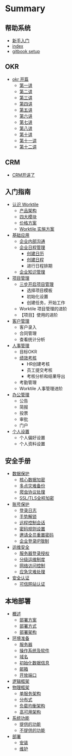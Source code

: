 # Summary

## 帮助系统

* [新手入门](xin-shou-ru-men.md)
* [index](README.md)
* [gitbook setup](gitbook-setup.md)

## OKR

* [okr 开篇](okr/okr-kai-pian.md)
  * [第一讲](okr/okr-kai-pian/di-yi-jiang.md)
  * [第二讲](okr/okr-kai-pian/di-er-jiang.md)
  * [第三讲](okr/okr-kai-pian/di-san-jiang.md)
  * [第四讲](okr/okr-kai-pian/di-si-jiang.md)
  * [第五讲](okr/okr-kai-pian/di-wu-jiang.md)
  * [第六讲](okr/okr-kai-pian/di-liu-jiang.md)
  * [第七讲](okr/okr-kai-pian/di-qi-jiang.md)
  * [第八讲](okr/okr-kai-pian/di-ba-jiang.md)
  * [第十讲](okr/okr-kai-pian/di-shi-jiang.md)
  * [第十一讲](okr/okr-kai-pian/di-shi-yi-jiang.md)
  * [第十二讲](okr/okr-kai-pian/di-shi-er-jiang.md)

## CRM

* [CRM开讲了](crm/crmkai-jiang-le.md)

## 入门指南

* [认识 Worktile ](ru-men-zhi-nan/ren-shi-worktile.md)
  * [产品架构](ru-men-zhi-nan/ren-shi-worktile/chan-pin-jia-gou.md)
  * [四大模块](ru-men-zhi-nan/ren-shi-worktile/si-da-gong-neng-mo-kuai.md)
  * [价格方案](ru-men-zhi-nan/ren-shi-worktile/jia-ge-fang-an.md)
  * [Worktile 实施方案](ru-men-zhi-nan/ren-shi-worktile/worktile-shi-shi-fang-an.md)
* [基础应用](ru-men-zhi-nan/ji-chu-ying-yong.md)
  * [企业内部沟通](ru-men-zhi-nan/ji-chu-ying-yong/qi-ye-nei-bu-gou-tong.md)
  * [企业日程管理](ru-men-zhi-nan/ji-chu-ying-yong/qi-ye-ri-cheng-guan-li.md)
    * [创建日历](ru-men-zhi-nan/ji-chu-ying-yong/qi-ye-ri-cheng-guan-li/chuang-jian-ri-li.md)
    * [创建日程](ru-men-zhi-nan/ji-chu-ying-yong/qi-ye-ri-cheng-guan-li/chuang-jian-ri-cheng.md)
    * 进行日程排期
  * [企业知识管理](ru-men-zhi-nan/ji-chu-ying-yong/qi-ye-zhi-shi-guan-li.md)
* [项目管理](ru-men-zhi-nan/xiang-mu-guan-li.md)
  * [三步开启项目管理](ru-men-zhi-nan/xiang-mu-guan-li/san-bu-kai-qi-xiang-mu-guan-li.md)
    * 选择项目模板
    * 初始化设置
    * 创建任务，开始工作
  * Worktile 项目管理的进阶
  * 【项目】使用的进阶
* [客户管理](ru-men-zhi-nan/ke-hu-guan-li.md)
  * 客户录入
  * 合同管理
  * 查看统计分析
* [人事管理](ru-men-zhi-nan/ren-shi-guan-li.md)
  * 目标OKR
  * [绩效考核](ru-men-zhi-nan/ren-shi-guan-li/ji-xiao-kao-he.md)
    * HR创建考核
    * 员工提交考核
    * 考核分析和结果导出
  * 考勤管理
  * Worktile 人事管理进阶
* [办公管理](ru-men-zhi-nan/ban-gong-guan-li.md)
  * 公告
  * 简报
  * 投票
  * 审批
  * 门户
* [个人设置](ru-men-zhi-nan/ge-ren-she-zhi.md)
  * 个人偏好设置
  * 个人资料设置

## 安全手册

* [数据保护](an-quan-shou-ce/shu-ju-bao-hu.md)
  * [核心数据加密](an-quan-shou-ce/shu-ju-bao-hu/he-xin-shu-ju-jia-mi.md)
  * [多点灾难备份](an-quan-shou-ce/shu-ju-bao-hu/duo-dian-zai-nan-bei-fen.md)
  * [爬虫协议处理](an-quan-shou-ce/shu-ju-bao-hu/pa-chong-xie-yi-chu-li.md)
  * [SSL/TLS全程加密](an-quan-shou-ce/shu-ju-bao-hu/ssltlsquan-cheng-jia-mi.md)
* [账号保护](an-quan-shou-ce/zhang-hao-bao-hu.md)
  * [登录日志](an-quan-shou-ce/zhang-hao-bao-hu/deng-lu-ri-zhi.md)
  * [手势解锁](an-quan-shou-ce/zhang-hao-bao-hu/shou-shi-jie-suo.md)
  * [远程控制会话](an-quan-shou-ce/zhang-hao-bao-hu/yuan-cheng-kong-zhi-hui-hua.md)
  * [密码规则设置](an-quan-shou-ce/zhang-hao-bao-hu/mi-ma-gui-ze-she-zhi.md)
  * [邀请全员重置密码](an-quan-shou-ce/zhang-hao-bao-hu/yao-qing-quan-yuan-zhong-zhi-mi-ma.md)
  * [企业登录IP限制](an-quan-shou-ce/zhang-hao-bao-hu/qi-ye-deng-lu-ip-xian-zhi.md)
* [运维安全](an-quan-shou-ce/yun-wei-an-quan.md)
  * [服务器登录授权](an-quan-shou-ce/yun-wei-an-quan/fu-wu-qi-deng-lu-shou-quan.md)
  * [分级运维制度](an-quan-shou-ce/yun-wei-an-quan/fen-ji-yun-wei-zhi-du.md)
  * [网络访问控制](an-quan-shou-ce/yun-wei-an-quan/wang-luo-fang-wen-kong-zhi.md)
  * [应急灾难处理](an-quan-shou-ce/yun-wei-an-quan/ying-ji-zai-nan-chu-li.md)
* [安全认证](an-quan-shou-ce/an-quan-ren-zheng.md)
  * [可信网站认证](an-quan-shou-ce/an-quan-ren-zheng/ke-xin-wang-zhan-ren-zheng.md)

## 本地部署

* [概述](ben-di-bu-shu/gai-shu.md)
  * [部署方案](ben-di-bu-shu/gai-shu/bu-shu-fang-an.md)
  * [部署方式](ben-di-bu-shu/gai-shu/bu-shu-fang-shi.md)
  * [部署架构](ben-di-bu-shu/gai-shu/bu-shu-jia-gou.md)
* [环境准备](ben-di-bu-shu/huan-jing-zhun-bei.md)
  * [服务器](ben-di-bu-shu/huan-jing-zhun-bei/fu-wu-qi.md)
  * [操作系统及软件](ben-di-bu-shu/huan-jing-zhun-bei/cao-zuo-xi-tong-ji-ruan-jian.md)
  * [域名](ben-di-bu-shu/huan-jing-zhun-bei/yu-ming.md)
  * [初始化数据信息](ben-di-bu-shu/huan-jing-zhun-bei/chu-shi-hua-shu-ju-xin-xi.md)
  * [邮箱](ben-di-bu-shu/huan-jing-zhun-bei/you-xiang.md)
  * [开放端口](ben-di-bu-shu/huan-jing-zhun-bei/kai-fang-duan-kou.md)
* [逻辑框架](ben-di-bu-shu/luo-ji-kuang-jia.md)
* [物理框架](ben-di-bu-shu/wu-li-kuang-jia.md)
  * [单服务架构](ben-di-bu-shu/wu-li-kuang-jia/dan-fu-wu-jia-gou.md)
  * [分布式](ben-di-bu-shu/wu-li-kuang-jia/fen-bu-shi.md)
  * [负载均衡架构](ben-di-bu-shu/wu-li-kuang-jia/fu-zai-jun-heng-jia-gou.md)
  * [高可用架构](ben-di-bu-shu/wu-li-kuang-jia/gao-ke-yong-jia-gou.md)
* [系统功能](ben-di-bu-shu/xi-tong-gong-neng.md)
  * [提供的功能](ben-di-bu-shu/xi-tong-gong-neng/ti-gong-de-gong-neng.md)
  * [不提供的功能](ben-di-bu-shu/xi-tong-gong-neng/bu-ti-gong-de-gong-neng.md)
* [部署](ben-di-bu-shu/bu-shu.md)
  * [安装](ben-di-bu-shu/bu-shu/an-zhuang.md)
  * [维护](ben-di-bu-shu/bu-shu/wei-hu.md)

